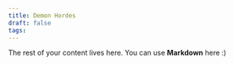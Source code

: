 ```yaml
---
title: Demon Hordes
draft: false
tags:
---
```

 
The rest of your content lives here. You can use **Markdown** here :)